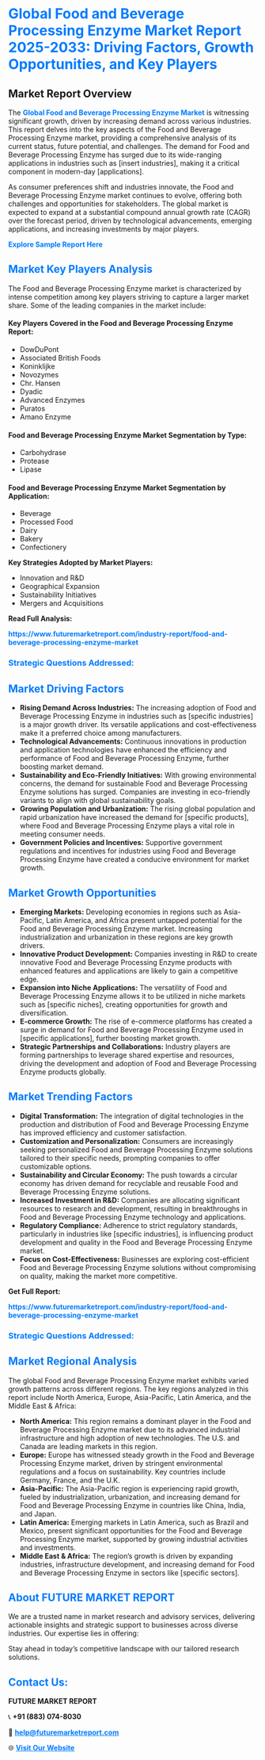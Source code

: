 <h1 style="color: #007BFF;">Global Food and Beverage Processing Enzyme Market Report 2025-2033: Driving Factors, Growth Opportunities, and Key Players</h1>

<section id="overview">
<h2>Market Report Overview</h2>
<p>The <a href="https://www.futuremarketreport.com/industry-report/food-and-beverage-processing-enzyme-market" style="color: #007BFF; text-decoration: none;"><strong>Global Food and Beverage Processing Enzyme Market</strong></a> is witnessing significant growth, driven by increasing demand across various industries. This report delves into the key aspects of the Food and Beverage Processing Enzyme market, providing a comprehensive analysis of its current status, future potential, and challenges. The demand for Food and Beverage Processing Enzyme has surged due to its wide-ranging applications in industries such as [insert industries], making it a critical component in modern-day [applications].</p>
<p>As consumer preferences shift and industries innovate, the Food and Beverage Processing Enzyme market continues to evolve, offering both challenges and opportunities for stakeholders. The global market is expected to expand at a substantial compound annual growth rate (CAGR) over the forecast period, driven by technological advancements, emerging applications, and increasing investments by major players.</p>
</section>

<section id="overview">
<p><a href="https://www.futuremarketreport.com/request-sample/reportId=50705" style="color: #007BFF; text-decoration: none;"><strong>Explore Sample Report Here</strong></a></p>
</section>

<section id="key-players">
<h2 style="color: #007BFF;">Market Key Players Analysis</h2>
<p>The Food and Beverage Processing Enzyme market is characterized by intense competition among key players striving to capture a larger market share. Some of the leading companies in the market include:</p>
<h4>Key Players Covered in the Food and Beverage Processing Enzyme Report:</h4>
<ul><li>DowDuPont</li><li>Associated British Foods</li><li>Koninklijke</li><li>Novozymes</li><li>Chr. Hansen</li><li>Dyadic</li><li>Advanced Enzymes</li><li>Puratos</li><li>Amano Enzyme</li></ul>
<h4>Food and Beverage Processing Enzyme Market Segmentation by Type:</h4>
<ul><li>Carbohydrase</li><li>Protease</li><li>Lipase</li></ul>

<h4>Food and Beverage Processing Enzyme Market Segmentation by Application:</h4>
<ul><li>Beverage</li><li>Processed Food</li><li>Dairy</li><li>Bakery</li><li>Confectionery</li></ul>
<p><strong>Key Strategies Adopted by Market Players:</strong></p>
<ul>
<li>Innovation and R&D</li>
<li>Geographical Expansion</li>
<li>Sustainability Initiatives</li>
<li>Mergers and Acquisitions</li>
</ul>
</section>

<section>
<p><strong>Read Full Analysis: </strong></p><a href="https://www.futuremarketreport.com/industry-report/food-and-beverage-processing-enzyme-market" style="color: #007BFF; text-decoration: none;"><strong>https://www.futuremarketreport.com/industry-report/food-and-beverage-processing-enzyme-market</strong></a>
<h3 style="color: #007BFF;">Strategic Questions Addressed:</h3>
</section>

<section id="driving-factors">
<h2 style="color: #007BFF;">Market Driving Factors</h2>
<ul>
<li><strong>Rising Demand Across Industries:</strong> The increasing adoption of Food and Beverage Processing Enzyme in industries such as [specific industries] is a major growth driver. Its versatile applications and cost-effectiveness make it a preferred choice among manufacturers.</li>
<li><strong>Technological Advancements:</strong> Continuous innovations in production and application technologies have enhanced the efficiency and performance of Food and Beverage Processing Enzyme, further boosting market demand.</li>
<li><strong>Sustainability and Eco-Friendly Initiatives:</strong> With growing environmental concerns, the demand for sustainable Food and Beverage Processing Enzyme solutions has surged. Companies are investing in eco-friendly variants to align with global sustainability goals.</li>
<li><strong>Growing Population and Urbanization:</strong> The rising global population and rapid urbanization have increased the demand for [specific products], where Food and Beverage Processing Enzyme plays a vital role in meeting consumer needs.</li>
<li><strong>Government Policies and Incentives:</strong> Supportive government regulations and incentives for industries using Food and Beverage Processing Enzyme have created a conducive environment for market growth.</li>
</ul>
</section>

<section id="growth-opportunities">
<h2 style="color: #007BFF;">Market Growth Opportunities</h2>
<ul>
<li><strong>Emerging Markets:</strong> Developing economies in regions such as Asia-Pacific, Latin America, and Africa present untapped potential for the Food and Beverage Processing Enzyme market. Increasing industrialization and urbanization in these regions are key growth drivers.</li>
<li><strong>Innovative Product Development:</strong> Companies investing in R&D to create innovative Food and Beverage Processing Enzyme products with enhanced features and applications are likely to gain a competitive edge.</li>
<li><strong>Expansion into Niche Applications:</strong> The versatility of Food and Beverage Processing Enzyme allows it to be utilized in niche markets such as [specific niches], creating opportunities for growth and diversification.</li>
<li><strong>E-commerce Growth:</strong> The rise of e-commerce platforms has created a surge in demand for Food and Beverage Processing Enzyme used in [specific applications], further boosting market growth.</li>
<li><strong>Strategic Partnerships and Collaborations:</strong> Industry players are forming partnerships to leverage shared expertise and resources, driving the development and adoption of Food and Beverage Processing Enzyme products globally.</li>
</ul>
</section>

<section id="trending-factors">
<h2 style="color: #007BFF;">Market Trending Factors</h2>
<ul>
<li><strong>Digital Transformation:</strong> The integration of digital technologies in the production and distribution of Food and Beverage Processing Enzyme has improved efficiency and customer satisfaction.</li>
<li><strong>Customization and Personalization:</strong> Consumers are increasingly seeking personalized Food and Beverage Processing Enzyme solutions tailored to their specific needs, prompting companies to offer customizable options.</li>
<li><strong>Sustainability and Circular Economy:</strong> The push towards a circular economy has driven demand for recyclable and reusable Food and Beverage Processing Enzyme solutions.</li>
<li><strong>Increased Investment in R&D:</strong> Companies are allocating significant resources to research and development, resulting in breakthroughs in Food and Beverage Processing Enzyme technology and applications.</li>
<li><strong>Regulatory Compliance:</strong> Adherence to strict regulatory standards, particularly in industries like [specific industries], is influencing product development and quality in the Food and Beverage Processing Enzyme market.</li>
<li><strong>Focus on Cost-Effectiveness:</strong> Businesses are exploring cost-efficient Food and Beverage Processing Enzyme solutions without compromising on quality, making the market more competitive.</li>
</ul>
</section>

<section>
<p><strong>Get Full Report: </strong></p><a href="https://www.futuremarketreport.com/industry-report/food-and-beverage-processing-enzyme-market" style="color: #007BFF; text-decoration: none;"><strong>https://www.futuremarketreport.com/industry-report/food-and-beverage-processing-enzyme-market</strong></a>
<h3 style="color: #007BFF;">Strategic Questions Addressed:</h3>
</section>


<section id="regional-analysis">
<h2 style="color: #007BFF;">Market Regional Analysis</h2>
<p>The global Food and Beverage Processing Enzyme market exhibits varied growth patterns across different regions. The key regions analyzed in this report include North America, Europe, Asia-Pacific, Latin America, and the Middle East & Africa:</p>
<ul>
<li><strong>North America:</strong> This region remains a dominant player in the Food and Beverage Processing Enzyme market due to its advanced industrial infrastructure and high adoption of new technologies. The U.S. and Canada are leading markets in this region.</li>
<li><strong>Europe:</strong> Europe has witnessed steady growth in the Food and Beverage Processing Enzyme market, driven by stringent environmental regulations and a focus on sustainability. Key countries include Germany, France, and the U.K.</li>
<li><strong>Asia-Pacific:</strong> The Asia-Pacific region is experiencing rapid growth, fueled by industrialization, urbanization, and increasing demand for Food and Beverage Processing Enzyme in countries like China, India, and Japan.</li>
<li><strong>Latin America:</strong> Emerging markets in Latin America, such as Brazil and Mexico, present significant opportunities for the Food and Beverage Processing Enzyme market, supported by growing industrial activities and investments.</li>
<li><strong>Middle East & Africa:</strong> The region’s growth is driven by expanding industries, infrastructure development, and increasing demand for Food and Beverage Processing Enzyme in sectors like [specific sectors].</li>
</ul>
</section>

<footer>
<h2 style="color: #007BFF;">About FUTURE MARKET REPORT</h2>
<p>We are a trusted name in market research and advisory services, delivering actionable insights and strategic support to businesses across diverse industries. Our expertise lies in offering:</p>

<p>Stay ahead in today’s competitive landscape with our tailored research solutions.</p>

<h2 style="color: #007BFF;">Contact Us:</h2>
<p><strong>FUTURE MARKET REPORT</strong></p>
<p>📞 <strong>+91 (883) 074-8030</strong></p>
<p>📧 <strong><a href="mailto:help@futuremarketreport.com" style="color: #007BFF;">help@futuremarketreport.com</a></strong></p>
<p>🌐 <strong><a href="https://www.futuremarketreport.com/" style="color: #007BFF;">Visit Our Website</a></strong></p>
</footer>